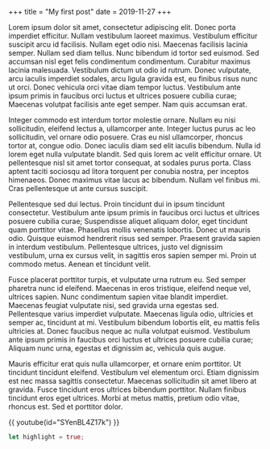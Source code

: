 +++
title = "My first post"
date = 2019-11-27
+++

Lorem ipsum dolor sit amet, consectetur adipiscing elit. Donec porta imperdiet efficitur. Nullam vestibulum laoreet maximus. Vestibulum efficitur suscipit arcu id facilisis. Nullam eget odio nisi. Maecenas facilisis lacinia semper. Nullam sed diam tellus. Nunc bibendum id tortor sed euismod. Sed accumsan nisl eget felis condimentum condimentum. Curabitur maximus lacinia malesuada. Vestibulum dictum ut odio id rutrum. Donec vulputate, arcu iaculis imperdiet sodales, arcu ligula gravida est, eu finibus risus nunc ut orci. Donec vehicula orci vitae diam tempor luctus. Vestibulum ante ipsum primis in faucibus orci luctus et ultrices posuere cubilia curae; Maecenas volutpat facilisis ante eget semper. Nam quis accumsan erat.

Integer commodo est interdum tortor molestie ornare. Nullam eu nisi sollicitudin, eleifend lectus a, ullamcorper ante. Integer luctus purus ac leo sollicitudin, vel ornare odio posuere. Cras eu nisl ullamcorper, rhoncus tortor at, congue odio. Donec iaculis diam sed elit iaculis bibendum. Nulla id lorem eget nulla vulputate blandit. Sed quis lorem ac velit efficitur ornare. Ut pellentesque nisl sit amet tortor consequat, at sodales purus porta. Class aptent taciti sociosqu ad litora torquent per conubia nostra, per inceptos himenaeos. Donec maximus vitae lacus ac bibendum. Nullam vel finibus mi. Cras pellentesque ut ante cursus suscipit.

Pellentesque sed dui lectus. Proin tincidunt dui in ipsum tincidunt consectetur. Vestibulum ante ipsum primis in faucibus orci luctus et ultrices posuere cubilia curae; Suspendisse aliquet aliquam dolor, eget tincidunt quam porttitor vitae. Phasellus mollis venenatis lobortis. Donec ut mauris odio. Quisque euismod hendrerit risus sed semper. Praesent gravida sapien in interdum vestibulum. Pellentesque ultrices, justo vel dignissim vestibulum, urna ex cursus velit, in sagittis eros sapien semper mi. Proin ut commodo metus. Aenean et tincidunt velit.

Fusce placerat porttitor turpis, et vulputate urna rutrum eu. Sed semper pharetra nunc id eleifend. Maecenas in eros tristique, eleifend neque vel, ultrices sapien. Nunc condimentum sapien vitae blandit imperdiet. Maecenas feugiat vulputate nisi, sed gravida urna egestas sed. Pellentesque varius imperdiet vulputate. Maecenas ligula odio, ultricies et semper ac, tincidunt at mi. Vestibulum bibendum lobortis elit, eu mattis felis ultricies at. Donec faucibus neque ac nulla volutpat euismod. Vestibulum ante ipsum primis in faucibus orci luctus et ultrices posuere cubilia curae; Aliquam nunc urna, egestas et dignissim ac, vehicula quis augue.

Mauris efficitur erat quis nulla ullamcorper, et ornare enim porttitor. Ut tincidunt tincidunt eleifend. Vestibulum vel elementum orci. Etiam dignissim est nec massa sagittis consectetur. Maecenas sollicitudin sit amet libero at gravida. Fusce tincidunt eros ultrices bibendum porttitor. Nullam finibus tincidunt eros eget ultrices. Morbi at metus mattis, pretium odio vitae, rhoncus est. Sed et porttitor dolor.

{{ youtube(id="SYenBL4Z17k") }}

```rust
let highlight = true;
```